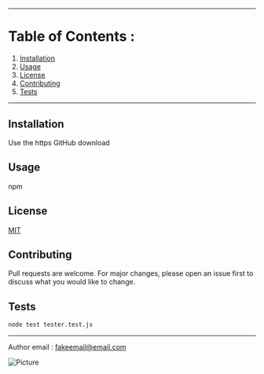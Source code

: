 
# 


__________________________________________
# Table of Contents :

1. [Installation](#Installation)
2. [Usage](#Usage)
3. [License](#License)
4. [Contributing](#Contributing)
5. [Tests](#Tests) 
__________________________________________

## Installation

Use the https GitHub download

## Usage 

npm 

## License

[MIT](https://choosealicense.com/licenses/mit/)

## Contributing

Pull requests are welcome. For major changes, please open an issue first to discuss what you would like to change.

## Tests

```sh 
node test tester.test.js 
```
__________________________________________

Author email : fakeemail@email.com

![Picture](https://avatars2.githubusercontent.com/u/60363855?v=4)

